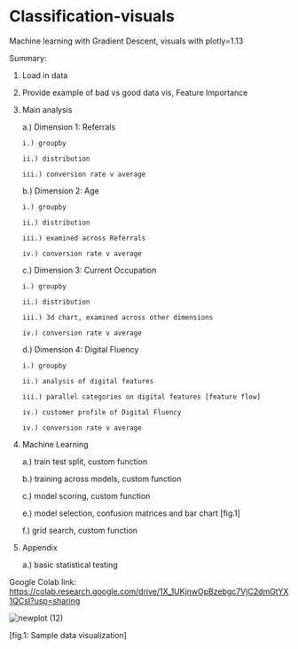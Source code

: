 # Classification-visuals
Machine learning with Gradient Descent, visuals with plotly=1.13

Summary:
1. Load in data
2. Provide example of bad vs good data vis, Feature Importance
3. Main analysis
   
   a.) Dimension 1: Referrals

       i.) groupby

       ii.) distribution

       iii.) conversion rate v average

   b.) Dimension 2: Age

       i.) groupby

       ii.) distribution

       iii.) examined across Referrals

       iv.) conversion rate v average

   c.) Dimension 3: Current Occupation

       i.) groupby

       ii.) distribution

       iii.) 3d chart, examined across other dimensions

       iv.) conversion rate v average

   d.) Dimension 4: Digital Fluency

       i.) groupby

       ii.) analysis of digital features

       iii.) parallel categories on digital features [feature flow]

       iv.) customer profile of Digital Fluency

       iv.) conversion rate v average

5. Machine Learning

   a.) train test split, custom function

   b.) training across models, custom function

   c.) model scoring, custom function

   e.) model selection, confusion matrices and bar chart [fig.1]

   f.) grid search, custom function

7. Appendix
   
   a.) basic statistical testing
   
   

Google Colab link: https://colab.research.google.com/drive/1X_1UKjnwOpBzebgc7VjC2dmGtYX1QCsI?usp=sharing


![newplot (12)](https://github.com/user-attachments/assets/56ca895e-4a06-48f4-9efa-c4b66ab2d2ab)

[fig.1: Sample data visualization]
